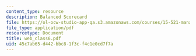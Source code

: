 ```yaml
---
content_type: resource
description: Balanced Scorecard
file: https://ol-ocw-studio-app-qa.s3.amazonaws.com/courses/15-521-management-accounting-and-control-spring-2003/45c7ab65d442bbc81f3cf4c1e0cd7f7a_web_class6.pdf
file_type: application/pdf
resourcetype: Document
title: web_class6.pdf
uid: 45c7ab65-d442-bbc8-1f3c-f4c1e0cd7f7a
---
```

